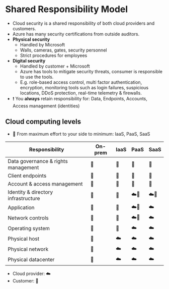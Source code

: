 # Shared Responsibility Model

- Cloud security is a shared responsibility of both cloud providers and customers.
- Azure has many security certifications from outside auditors.
- **Physical security**
  - Handled by Microsoft
  - Walls, cameras, gates, security personnel
  - Strict procedures for employees
- **Digital security**
  - Handled by customer + Microsoft
  - Azure has tools to mitigate security threats, consumer is responsible to use the tools.
  - E.g. role-based access control, multi factor authentication, encryption, monitoring tools such as login failures, suspicious locations, DDoS protection, real-time telemetry & firewalls.
- ❗ You **always** retain responsibility for: Data, Endpoints, Accounts, Access management (identities)

## Cloud computing levels

- 📝 From maximum effort to your side to minimum: IaaS, PaaS, SaaS

| Responsibility | On-prem | IaaS | PaaS | SaaS |
| -------------- | ------- | ---- | ---- | ---- |
| Data governance & rights management | 🤪 | 🤪 | 🤪 | 🤪 |
| Client endpoints | 🤪 | 🤪 | 🤪 | 🤪 |
| Account & access management | 🤪 | 🤪 | 🤪 | 🤪 |
| Identity & directory infrastructure | 🤪 | 🤪 | ☁️🤪 | ☁️🤪 |
| Application | 🤪 | 🤪 | ☁️🤪 | ☁️ |
| Network controls | 🤪 | 🤪 | ☁️🤪 | ☁️ |
| Operating system | 🤪 | 🤪 | ☁️ | ☁️ |
| Physical host | 🤪 | ☁️ | ☁️ | ☁️ |
| Physical network | 🤪 | ☁️ | ☁️ | ☁️ |
| Physical datacenter | 🤪 | ☁️ | ☁️ | ☁️ |

- Cloud provider: ☁️
- Customer: 🤪
